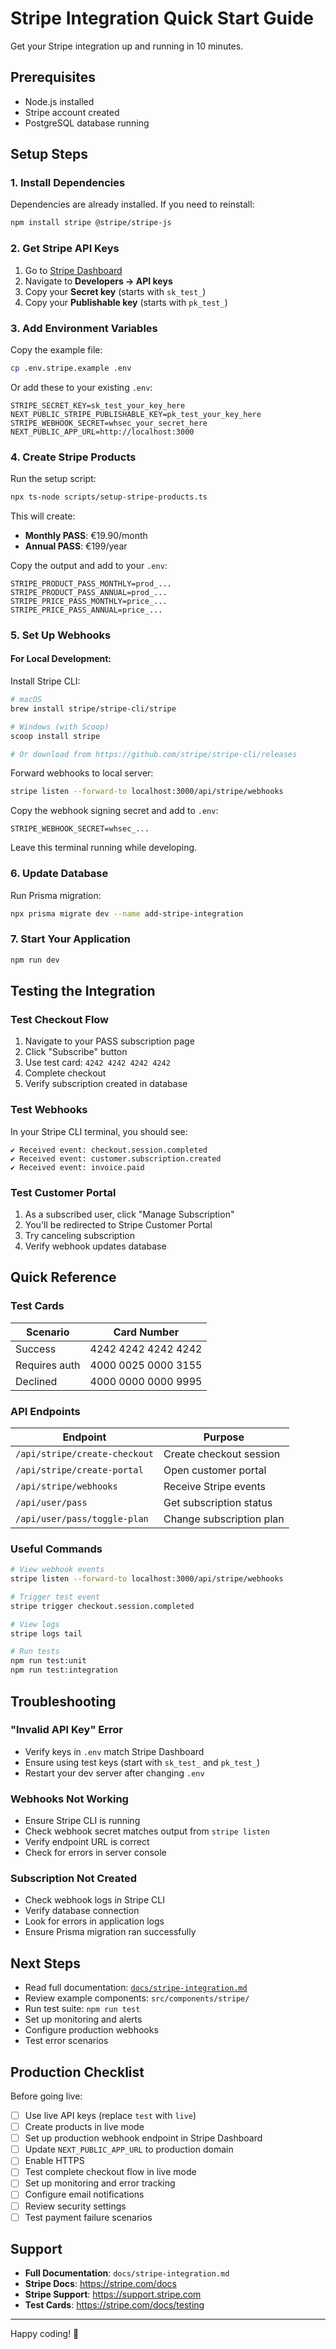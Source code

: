# Stripe Integration Quick Start Guide

Get your Stripe integration up and running in 10 minutes.

## Prerequisites

- Node.js installed
- Stripe account created
- PostgreSQL database running

## Setup Steps

### 1. Install Dependencies

Dependencies are already installed. If you need to reinstall:

```bash
npm install stripe @stripe/stripe-js
```

### 2. Get Stripe API Keys

1. Go to [Stripe Dashboard](https://dashboard.stripe.com)
2. Navigate to **Developers → API keys**
3. Copy your **Secret key** (starts with `sk_test_`)
4. Copy your **Publishable key** (starts with `pk_test_`)

### 3. Add Environment Variables

Copy the example file:
```bash
cp .env.stripe.example .env
```

Or add these to your existing `.env`:
```env
STRIPE_SECRET_KEY=sk_test_your_key_here
NEXT_PUBLIC_STRIPE_PUBLISHABLE_KEY=pk_test_your_key_here
STRIPE_WEBHOOK_SECRET=whsec_your_secret_here
NEXT_PUBLIC_APP_URL=http://localhost:3000
```

### 4. Create Stripe Products

Run the setup script:
```bash
npx ts-node scripts/setup-stripe-products.ts
```

This will create:
- **Monthly PASS**: €19.90/month
- **Annual PASS**: €199/year

Copy the output and add to your `.env`:
```env
STRIPE_PRODUCT_PASS_MONTHLY=prod_...
STRIPE_PRODUCT_PASS_ANNUAL=prod_...
STRIPE_PRICE_PASS_MONTHLY=price_...
STRIPE_PRICE_PASS_ANNUAL=price_...
```

### 5. Set Up Webhooks

#### For Local Development:

Install Stripe CLI:
```bash
# macOS
brew install stripe/stripe-cli/stripe

# Windows (with Scoop)
scoop install stripe

# Or download from https://github.com/stripe/stripe-cli/releases
```

Forward webhooks to local server:
```bash
stripe listen --forward-to localhost:3000/api/stripe/webhooks
```

Copy the webhook signing secret and add to `.env`:
```env
STRIPE_WEBHOOK_SECRET=whsec_...
```

Leave this terminal running while developing.

### 6. Update Database

Run Prisma migration:
```bash
npx prisma migrate dev --name add-stripe-integration
```

### 7. Start Your Application

```bash
npm run dev
```

## Testing the Integration

### Test Checkout Flow

1. Navigate to your PASS subscription page
2. Click "Subscribe" button
3. Use test card: `4242 4242 4242 4242`
4. Complete checkout
5. Verify subscription created in database

### Test Webhooks

In your Stripe CLI terminal, you should see:
```
✔ Received event: checkout.session.completed
✔ Received event: customer.subscription.created
✔ Received event: invoice.paid
```

### Test Customer Portal

1. As a subscribed user, click "Manage Subscription"
2. You'll be redirected to Stripe Customer Portal
3. Try canceling subscription
4. Verify webhook updates database

## Quick Reference

### Test Cards

| Scenario | Card Number |
|----------|-------------|
| Success | 4242 4242 4242 4242 |
| Requires auth | 4000 0025 0000 3155 |
| Declined | 4000 0000 0000 9995 |

### API Endpoints

| Endpoint | Purpose |
|----------|---------|
| `/api/stripe/create-checkout` | Create checkout session |
| `/api/stripe/create-portal` | Open customer portal |
| `/api/stripe/webhooks` | Receive Stripe events |
| `/api/user/pass` | Get subscription status |
| `/api/user/pass/toggle-plan` | Change subscription plan |

### Useful Commands

```bash
# View webhook events
stripe listen --forward-to localhost:3000/api/stripe/webhooks

# Trigger test event
stripe trigger checkout.session.completed

# View logs
stripe logs tail

# Run tests
npm run test:unit
npm run test:integration
```

## Troubleshooting

### "Invalid API Key" Error
- Verify keys in `.env` match Stripe Dashboard
- Ensure using test keys (start with `sk_test_` and `pk_test_`)
- Restart your dev server after changing `.env`

### Webhooks Not Working
- Ensure Stripe CLI is running
- Check webhook secret matches output from `stripe listen`
- Verify endpoint URL is correct
- Check for errors in server console

### Subscription Not Created
- Check webhook logs in Stripe CLI
- Verify database connection
- Look for errors in application logs
- Ensure Prisma migration ran successfully

## Next Steps

- Read full documentation: [`docs/stripe-integration.md`](./stripe-integration.md)
- Review example components: `src/components/stripe/`
- Run test suite: `npm run test`
- Set up monitoring and alerts
- Configure production webhooks
- Test error scenarios

## Production Checklist

Before going live:

- [ ] Use live API keys (replace `test` with `live`)
- [ ] Create products in live mode
- [ ] Set up production webhook endpoint in Stripe Dashboard
- [ ] Update `NEXT_PUBLIC_APP_URL` to production domain
- [ ] Enable HTTPS
- [ ] Test complete checkout flow in live mode
- [ ] Set up monitoring and error tracking
- [ ] Configure email notifications
- [ ] Review security settings
- [ ] Test payment failure scenarios

## Support

- **Full Documentation**: `docs/stripe-integration.md`
- **Stripe Docs**: https://stripe.com/docs
- **Stripe Support**: https://support.stripe.com
- **Test Cards**: https://stripe.com/docs/testing

---

Happy coding! 🚀

